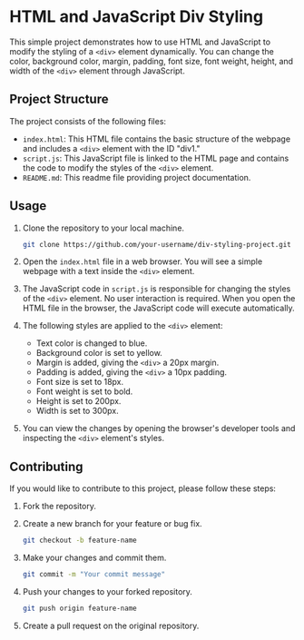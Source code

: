 # HTML and JavaScript Div Styling

This simple project demonstrates how to use HTML and JavaScript to modify the styling of a `<div>` element dynamically. You can change the color, background color, margin, padding, font size, font weight, height, and width of the `<div>` element through JavaScript.

## Project Structure

The project consists of the following files:

- `index.html`: This HTML file contains the basic structure of the webpage and includes a `<div>` element with the ID "div1."
- `script.js`: This JavaScript file is linked to the HTML page and contains the code to modify the styles of the `<div>` element.
- `README.md`: This readme file providing project documentation.

## Usage

1. Clone the repository to your local machine.

   ```bash
   git clone https://github.com/your-username/div-styling-project.git
   ```

2. Open the `index.html` file in a web browser. You will see a simple webpage with a text inside the `<div>` element.

3. The JavaScript code in `script.js` is responsible for changing the styles of the `<div>` element. No user interaction is required. When you open the HTML file in the browser, the JavaScript code will execute automatically.

4. The following styles are applied to the `<div>` element:

   - Text color is changed to blue.
   - Background color is set to yellow.
   - Margin is added, giving the `<div>` a 20px margin.
   - Padding is added, giving the `<div>` a 10px padding.
   - Font size is set to 18px.
   - Font weight is set to bold.
   - Height is set to 200px.
   - Width is set to 300px.

5. You can view the changes by opening the browser's developer tools and inspecting the `<div>` element's styles.

## Contributing

If you would like to contribute to this project, please follow these steps:

1. Fork the repository.

2. Create a new branch for your feature or bug fix.

   ```bash
   git checkout -b feature-name
   ```

3. Make your changes and commit them.

   ```bash
   git commit -m "Your commit message"
   ```

4. Push your changes to your forked repository.

   ```bash
   git push origin feature-name
   ```

5. Create a pull request on the original repository.
